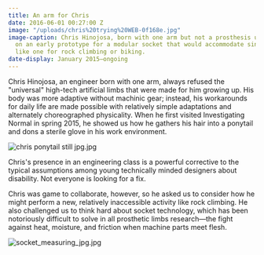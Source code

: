 ```yaml
---
title: An arm for Chris
date: 2016-06-01 00:27:00 Z
image: "/uploads/chris%20trying%20WEB-0f168e.jpg"
image-caption: Chris Hinojosa, born with one arm but not a prosthesis user, tries
  on an early prototype for a modular socket that would accommodate single use extensions,
  like one for rock climbing or biking.
date-display: January 2015—ongoing
---
```


Chris Hinojosa, an engineer born with one arm, always refused the "universal" high-tech artificial limbs that were made for him growing up. His body was more adaptive without machinic gear; instead, his workarounds for daily life are made possible with relatively simple adaptations and alternately choreographed physicality. When he first visited Investigating Normal in spring 2015, he showed us how he gathers his hair into a ponytail and dons a sterile glove in his work environment.

![chris ponytail still jpg.jpg](/uploads/chris%2520ponytail%2520still%2520jpg.jpg)

Chris's presence in an engineering class is a powerful corrective to the typical assumptions among young technically minded designers about disability. Not everyone is looking for a fix. 

Chris was game to collaborate, however, so he asked us to consider how he might perform a new, relatively inaccessible activity like rock climbing. He also challenged us to think hard about socket technology, which has been notoriously difficult to solve in all prosthetic limbs research—the fight against heat, moisture, and friction when machine parts meet flesh.

![socket_measuring_jpg.jpg](/uploads/socket_measuring_jpg.jpg)